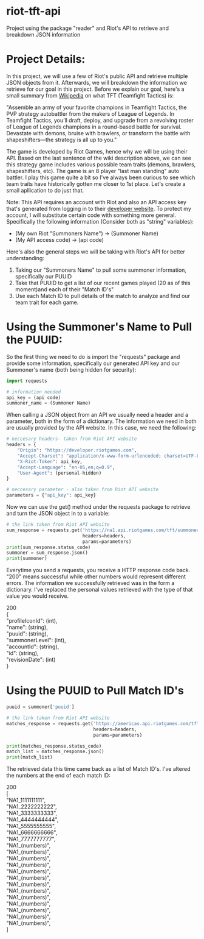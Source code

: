 # riot-tft-api
Project using the package "reader" and Riot's API to retrieve and breakdown JSON information

# Project Details:
In this project, we will use a few of Riot's public API and retrieve multiple JSON objects from it. Afterwards, we will breakdown the information we retrieve for our goal in this project. Before we explain our goal, here's a small summary from [Wikipedia](https://leagueoflegends.fandom.com/wiki/Teamfight_Tactics) on what TFT (Teamfight Tactics) is:

"Assemble an army of your favorite champions in Teamfight Tactics, the PVP strategy autobattler from the makers of League of Legends.
In Teamfight Tactics, you’ll draft, deploy, and upgrade from a revolving roster of League of Legends champions in a round-based battle for survival. Devastate with demons, bruise with brawlers, or transform the battle with shapeshifters—the strategy is all up to you."

The game is developed by Riot Games, hence why we will be using their API. Based on the last sentence of the wiki description above, we can see this strategy game includes various possible team traits (demons, brawlers, shapeshifters, etc). The game is an 8 player "last man standing" auto battler. I play this game quite a bit so I've always been curious to see which team traits have historically gotten me closer to 1st place. Let's create a small apllication to do just that.

Note: This API requires an account with Riot and also an API access key that's generated from logging in to their [developer website](https://developer.riotgames.com/). To protect my account, I will substitute certain code with something more general. Specifically the following information (Consider both as "string" variables):
- (My own Riot "Summoners Name") -> (Summoner Name)
- (My API access code) -> (api code)

Here's also the general steps we will be taking with Riot's API for better understanding:
1. Taking our "Summoners Name" to pull some summoner information, specifically our PUUID
2. Take that PUUID to get a list of our recent games played (20 as of this moment)and each of their "Match ID's"
3. Use each Match ID to pull details of the match to analyze and find our team trait for each game.

# Using the Summoner's Name to Pull the PUUID:
So the first thing we need to do is import the "requests" package and provide some information, specifically our generated API key and our Summoner's name (both being hidden for security):

```python
import requests

# information needed
api_key = (api code)
summoner_name = (Summoner Name)
```
When calling a JSON object from an API we usually need a header and a parameter, both in the form of a dictionary. The information we need in both are usually provided by the API website. In this case, we need the following:
```python
# neccesary headers- taken from Riot API website
headers = {
    "Origin": "https://developer.riotgames.com",
    "Accept-Charset": "application/x-www-form-urlencoded; charset=UTF-8",
    "X-Riot-Token": api_key,
    "Accept-Language": "en-US,en;q=0.9",
    "User-Agent": (personal-hidden)
}

# neccesary parameter - also taken from Riot API website
parameters = {"api_key": api_key}
```

Now we can use the get() method under the requests package to retrieve and turn the JSON object in to a variable:
```python
# the link taken from Riot API website
sum_response = requests.get('https://na1.api.riotgames.com/tft/summoner/v1/summoners/by-name/' + summoner_name,
                            headers=headers,
                            params=parameters)
print(sum_response.status_code)
summoner = sum_response.json()
print(summoner)
```
Everytime you send a requests, you receive a HTTP response code back. "200" means successful while other numbers would represent different errors. The information we successfully retrieved was in the form a dictionary. I've replaced the personal values retrieved with the type of that value you would receive.  

200  
{  
    "profileIconId": (int),  
    "name": (string),  
    "puuid": (string),  
    "summonerLevel": (int),  
    "accountId": (string),  
    "id": (string),  
    "revisionDate": (int)  
}  

# Using the PUUID to Pull Match ID's
```python
puuid = summoner['puuid']

# the link taken from Riot API website
matches_response = requests.get('https://americas.api.riotgames.com/tft/match/v1/matches/by-puuid/' + puuid + '/ids?',
                                headers=headers,
                                params=parameters)

print(matches_response.status_code)
match_list = matches_response.json()
print(match_list)
```
The retrieved data this time came back as a list of Match ID's. I've altered the numbers at the end of each match ID:  

200  
[  
    "NA1_1111111111",  
    "NA1_2222222222",  
    "NA1_3333333333",  
    "NA1_4444444444",  
    "NA1_5555555555",  
    "NA1_6666666666",  
    "NA1_7777777777",  
    "NA1_(numbers)",  
    "NA1_(numbers)",  
    "NA1_(numbers)",  
    "NA1_(numbers)",  
    "NA1_(numbers)",  
    "NA1_(numbers)",  
    "NA1_(numbers)",  
    "NA1_(numbers)",  
    "NA1_(numbers)",  
    "NA1_(numbers)",  
    "NA1_(numbers)",  
    "NA1_(numbers)",  
    "NA1_(numbers)",  
]  
